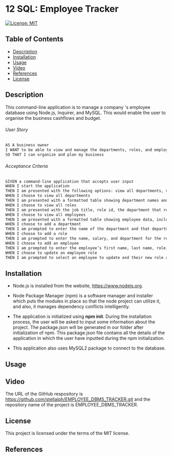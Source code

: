 # 12 SQL: Employee Tracker

[![License: MIT](https://img.shields.io/badge/License-MIT-yellow.svg)](https://opensource.org/licenses/MIT)


## Table of Contents
* [Description](#description)
* [Installation](#installation)
* [Usage](#usage)
* [Video](#video)
* [References](#references)
* [License](#license)

## Description

This command-line application is to manage a company 's employee database using Node.js, Inquirer, and MySQL.  This would enable the user to organise the business cashflows and budget.

###### User Story
```md
AS A business owner
I WANT to be able to view and manage the departments, roles, and employees in my company
SO THAT I can organize and plan my business
```
###### Acceptance Criteria

```md
GIVEN a command-line application that accepts user input
WHEN I start the application
THEN I am presented with the following options: view all departments, view all roles, view all employees, add a department, add a role, add an employee, and update an employee role
WHEN I choose to view all departments
THEN I am presented with a formatted table showing department names and department ids
WHEN I choose to view all roles
THEN I am presented with the job title, role id, the department that role belongs to, and the salary for that role
WHEN I choose to view all employees
THEN I am presented with a formatted table showing employee data, including employee ids, first names, last names, job titles, departments, salaries, and managers that the employees report to
WHEN I choose to add a department
THEN I am prompted to enter the name of the department and that department is added to the database
WHEN I choose to add a role
THEN I am prompted to enter the name, salary, and department for the role and that role is added to the database
WHEN I choose to add an employee
THEN I am prompted to enter the employee’s first name, last name, role, and manager, and that employee is added to the database
WHEN I choose to update an employee role
THEN I am prompted to select an employee to update and their new role and this information is updated in the database 
```
## Installation

  * Node.js is installed from the website, https://www.nodejs.org. 

 * Node Package Manager (npm) is a software manager and installer which puts the modules in 
   place so that the node project can utilize it, and also, it manages dependency conflicts intelligently.

 * The application is initialized using <strong>npm init</strong>.
   During the installation process, the user will be asked to input some information about the project.  The package.json will be generated in our folder after initialization of npm.  This package.json file contains all the details of the application in which the user have inputted during the npm initialization.

 * This application also uses MySQL2 package to connect to the database.



## Usage




## Video


The URL of the GitHub respository is https://github.com/stellalph/EMPLOYEE_DBMS_TRACKER.git and the repository name of the project is EMPLOYEE_DBMS_TRACKER.


## License
  
This project is licensed under the terms of the MIT license.

## References
 